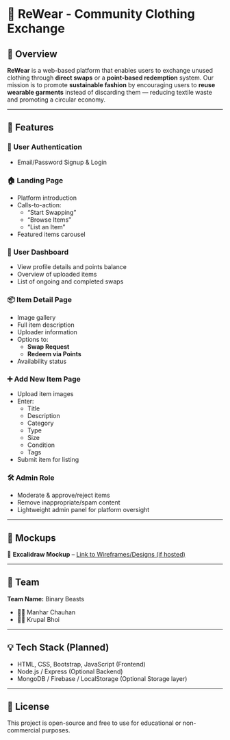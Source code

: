 # 👕 ReWear - Community Clothing Exchange

## 🌱 Overview

**ReWear** is a web-based platform that enables users to exchange unused clothing through **direct swaps** or a **point-based redemption** system. Our mission is to promote **sustainable fashion** by encouraging users to **reuse wearable garments** instead of discarding them — reducing textile waste and promoting a circular economy.

---

## 🚀 Features

### 🔐 User Authentication
- Email/Password Signup & Login

### 🏠 Landing Page
- Platform introduction
- Calls-to-action:
  - “Start Swapping”
  - “Browse Items”
  - “List an Item”
- Featured items carousel

### 👤 User Dashboard
- View profile details and points balance
- Overview of uploaded items
- List of ongoing and completed swaps

### 📦 Item Detail Page
- Image gallery
- Full item description
- Uploader information
- Options to:
  - **Swap Request**
  - **Redeem via Points**
- Availability status

### ➕ Add New Item Page
- Upload item images
- Enter:
  - Title
  - Description
  - Category
  - Type
  - Size
  - Condition
  - Tags
- Submit item for listing

### 🛠️ Admin Role
- Moderate & approve/reject items
- Remove inappropriate/spam content
- Lightweight admin panel for platform oversight

---

## 🧪 Mockups

📎 **Excalidraw Mockup** – [Link to Wireframes/Designs (if hosted)](https://your-design-link-here.com)

---

## 👥 Team

**Team Name:** Binary Beasts

- 👨‍💻 Manhar Chauhan  
- 👨‍💻 Krupal Bhoi

---

## 💡 Tech Stack (Planned)
- HTML, CSS, Bootstrap, JavaScript (Frontend)
- Node.js / Express (Optional Backend)
- MongoDB / Firebase / LocalStorage (Optional Storage layer)

---

## 📃 License
This project is open-source and free to use for educational or non-commercial purposes.

